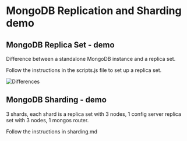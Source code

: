 # MongoDB Replication and Sharding demo

## MongoDB Replica Set - demo

Difference between a standalone MongoDB instance and a replica set.

Follow the instructions in the scripts.js file to set up a replica set.

![Differences](./sumup.png)

## MongoDB Sharding - demo

3 shards, each shard is a replica set with 3 nodes, 1 config server replica set with 3 nodes, 1 mongos router.

Follow the instructions in sharding.md
